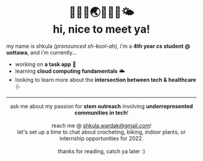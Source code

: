 <h1 align="center">🍃🌻🌿🌏🌱✨🌲🌤<br>hi, nice to meet ya!</h1>

my name is shkula *(pronounced sh-kool-ah)*, i'm a **4th year cs student @ uottawa**, and i'm currently...

- working on **a task app** 📝
- learning **cloud computing fundamentals** 🌥️
- looking to learn more about the **intersection between tech & healthcare** 🩺

---
<p align="center">
  ask me about my passion for <b>stem outreach</b> involving <b>underrepresented communities in tech</b>!
  <br><br>
  reach me @ <a href="mailto:shkula.wardak@gmail.com">shkula.wardak@gmail.com</a>!<br>let's set up a time to chat about crocheting, biking, indoor plants, or internship opportunities for 2022.
  <br><br>
  thanks for reading, catch ya later :)
</p>

